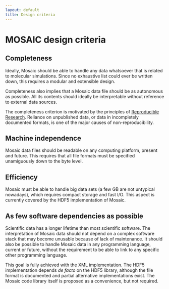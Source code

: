 ```yaml
---
layout: default
title: Design criteria
---
```


# MOSAIC design criteria

## Completeness

Ideally, Mosaic should be able to handle any data whatsoever that is
related to molecular simulations. Since no exhaustive list could ever
be written down, this requires a modular and extensible design.

Completeness also implies that a Mosaic data file should be as
autonomous as possible. All its contents should ideally be
interpretable without reference to external data sources.

The completeness criterion is motivated by the principles of
[Reproducible Research](http://en.wikipedia.org/wiki/Reproducibility).
Reliance on unpublished data, or data in incompletely
documented formats, is one of the major causes of non-reproducibility.

## Machine independence

Mosaic data files should be readable on any computing platform, present
and future. This requires that all file formats must be specified
unamiguously down to the byte level.

## Efficiency

Mosaic must be able to handle big data sets (a few GB are not
untypical nowadays), which requires compact storage and fast I/O. This
aspect is currently covered by the HDF5 implementation of Mosaic.

## As few software dependencies as possible

Scientific data has a longer lifetime than most scientific software.
The interpretation of Mosaic data should not depend on a complex
software stack that may become unusable because of lack of
maintenance. It should also be possible to handle Mosaic data in any
programming language, current or future, without the requirement to be
able to link to any specific other programming language.

This goal is fully achieved with the XML implementation. The HDF5
implementation depends *de facto* on the HDF5 library, although the
file format is documented and partial alternative implementations
exist. The Mosaic code library itself is proposed as a convenience,
but not required.

